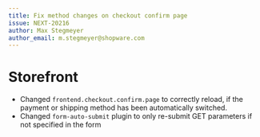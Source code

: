 ```yaml
---
title: Fix method changes on checkout confirm page
issue: NEXT-20216
author: Max Stegmeyer
author_email: m.stegmeyer@shopware.com
---
```

# Storefront
* Changed `frontend.checkout.confirm.page` to correctly reload, if the payment or shipping method has been automatically switched.
* Changed `form-auto-submit` plugin to only re-submit GET parameters if not specified in the form
